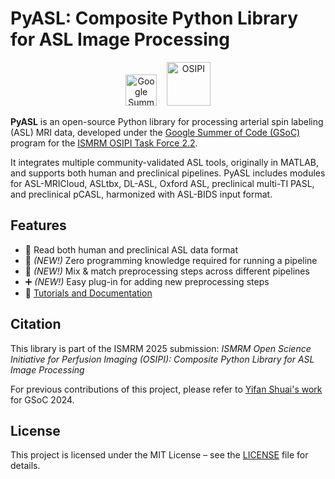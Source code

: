 # PyASL: Composite Python Library for ASL Image Processing

<p align="center">
  <img src="https://raw.githubusercontent.com/elooff/pyasl/master/docs/source/_static/gsoc_logo.svg" alt="Google Summer of Code" height="50"/>
  &nbsp;&nbsp;
  <img src="https://raw.githubusercontent.com/elooff/pyasl/master/docs/source/_static/osipi_logo.png" alt="OSIPI" height="70"/>
</p>

**PyASL** is an open-source Python library for processing arterial spin labeling (ASL) MRI data, developed under the [Google Summer of Code (GSoC)](https://summerofcode.withgoogle.com/) program for the [ISMRM OSIPI Task Force 2.2](https://osipi.ismrm.org/task-forces/task-force-2-2/).

It integrates multiple community-validated ASL tools, originally in MATLAB, and supports both human and preclinical pipelines. PyASL includes modules for ASL-MRICloud, ASLtbx, DL-ASL, Oxford ASL, preclinical multi-TI PASL, and preclinical pCASL, harmonized with ASL-BIDS input format.

## Features

- 🧠 Read both human and preclinical ASL data format
- 📂 _(NEW!)_ Zero programming knowledge required for running a pipeline
- 🧩 _(NEW!)_ Mix & match preprocessing steps across different pipelines
- ➕ _(NEW!)_ Easy plug-in for adding new preprocessing steps
- 📘 [Tutorials and Documentation](https://pyasl.readthedocs.io/en/latest/index.html)

## Citation

This library is part of the ISMRM 2025 submission:
_ISMRM Open Science Initiative for Perfusion Imaging (OSIPI): Composite Python Library for ASL Image Processing_

For previous contributions of this project, please refer to [Yifan Shuai's work](https://github.com/Trico01/PyASL) for GSoC 2024.

## License

This project is licensed under the MIT License – see the [LICENSE](https://github.com/elooff/PyASL/blob/master/LICENSE) file for details.
